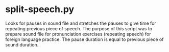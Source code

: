 # split-speech.py
Looks for pauses in sound file and stretches the pauses to give time for repeating previous piece of speech. The purpose of this script was to prepare sound file for pronunciation exercises (repeating speech) for foreign language practice. The pause duration is equal to previous piece of sound duration.
